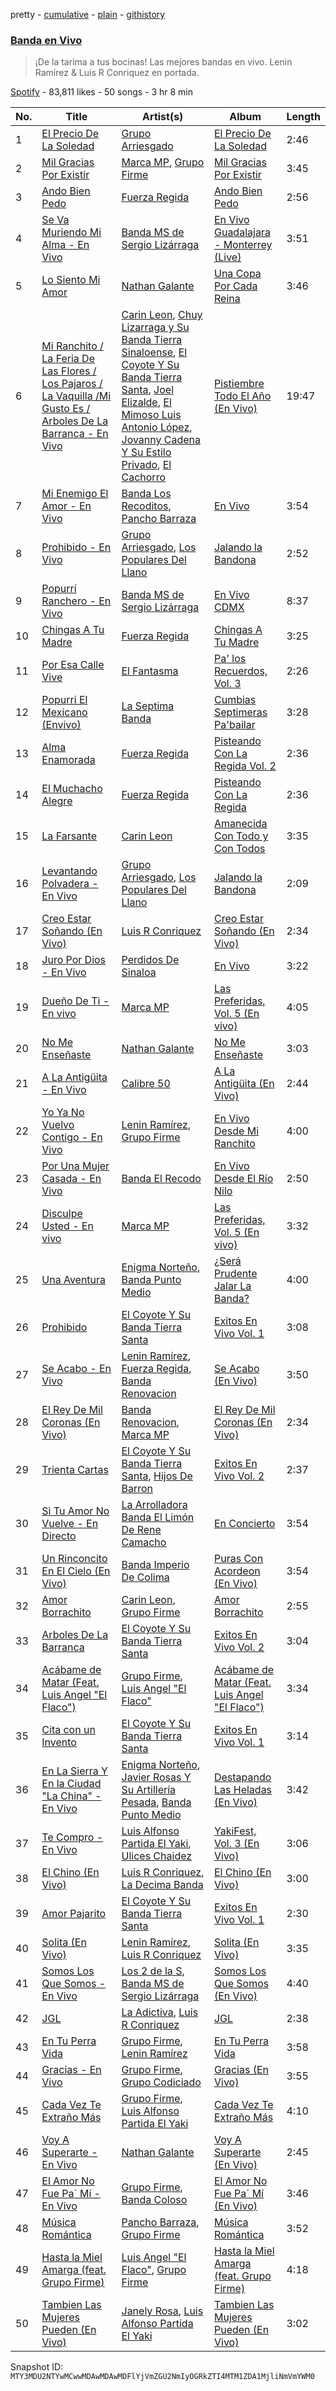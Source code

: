 pretty - [cumulative](/playlists/cumulative/37i9dQZF1DX6SMtqPBFMKg.md) - [plain](/playlists/plain/37i9dQZF1DX6SMtqPBFMKg) - [githistory](https://github.githistory.xyz/mackorone/spotify-playlist-archive/blob/main/playlists/plain/37i9dQZF1DX6SMtqPBFMKg)

### [Banda en Vivo](https://open.spotify.com/playlist/37i9dQZF1DX6SMtqPBFMKg)

> ¡De la tarima a tus bocinas! Las mejores bandas en vivo\. Lenin Ramírez & Luis R Conriquez en portada.

[Spotify](https://open.spotify.com/user/spotify) - 83,811 likes - 50 songs - 3 hr 8 min

| No. | Title | Artist(s) | Album | Length |
|---|---|---|---|---|
| 1 | [El Precio De La Soledad](https://open.spotify.com/track/7pYfcq47xJDP98syaVhpuK) | [Grupo Arriesgado](https://open.spotify.com/artist/5NUPPRjsbXHNyVDrUESYeh) | [El Precio De La Soledad](https://open.spotify.com/album/2eJw7c1smx7ycjTqcBgI5I) | 2:46 |
| 2 | [Mil Gracias Por Existir](https://open.spotify.com/track/1HAvMItHMFRlnrbOXZBL8X) | [Marca MP](https://open.spotify.com/artist/44mEtidu0VdRkIqO4IbkNa), [Grupo Firme](https://open.spotify.com/artist/1dKdetem2xEmjgvyymzytS) | [Mil Gracias Por Existir](https://open.spotify.com/album/6jVnCF1Qar2w4ZuAVkxKb6) | 3:45 |
| 3 | [Ando Bien Pedo](https://open.spotify.com/track/2ycoVRXrk4YwRKGa7EgA2s) | [Fuerza Regida](https://open.spotify.com/artist/0ys2OFYzWYB5hRDLCsBqxt) | [Ando Bien Pedo](https://open.spotify.com/album/7uaMeqdodI0KdfMSg6wfeV) | 2:56 |
| 4 | [Se Va Muriendo Mi Alma \- En Vivo](https://open.spotify.com/track/4VinpEidS9wmMuqmljyd21) | [Banda MS de Sergio Lizárraga](https://open.spotify.com/artist/2C6i0I5RiGzDKN9IAF8reh) | [En Vivo Guadalajara \- Monterrey \(Live\)](https://open.spotify.com/album/6r04T8tMrbESCITPfmeSE6) | 3:51 |
| 5 | [Lo Siento Mi Amor](https://open.spotify.com/track/62I0X7wop9jcj9MpDQvv5U) | [Nathan Galante](https://open.spotify.com/artist/0mYDDBNR5KCRC68CkmeOJB) | [Una Copa Por Cada Reina](https://open.spotify.com/album/5QGlAMO6nrRusU6c1XfjU0) | 3:46 |
| 6 | [Mi Ranchito / La Feria De Las Flores / Los Pajaros / La Vaquilla /Mi Gusto Es / Arboles De La Barranca \- En Vivo](https://open.spotify.com/track/3UvpQZxXWN0HVCsOgMegQW) | [Carin Leon](https://open.spotify.com/artist/66ihevNkSYNzRAl44dx6jJ), [Chuy Lizarraga y Su Banda Tierra Sinaloense](https://open.spotify.com/artist/1DA8SLXtp8MMVpgaOWzMQr), [El Coyote Y Su Banda Tierra Santa](https://open.spotify.com/artist/7sQ3Q6yYyg0SdpEezJN8UT), [Joel Elizalde](https://open.spotify.com/artist/55EA5tfk6pyYA7L6Hgb5Nr), [El Mimoso Luis Antonio López](https://open.spotify.com/artist/7AUgYiThuW80zSOwY7Ub2g), [Jovanny Cadena Y Su Estilo Privado](https://open.spotify.com/artist/0aaYORc6Zmp1SCXhRRDwNW), [El Cachorro](https://open.spotify.com/artist/0VPMSg2yfRBQaPP89fwbMM) | [Pistiembre Todo El Año \(En Vivo\)](https://open.spotify.com/album/4Q7M6FhTy0WhQcqHr8uIQt) | 19:47 |
| 7 | [Mi Enemigo El Amor \- En Vivo](https://open.spotify.com/track/1mubehT6tuQaByo7qGR2Ie) | [Banda Los Recoditos](https://open.spotify.com/artist/4bPiOPI4V99cepEftvBYak), [Pancho Barraza](https://open.spotify.com/artist/5dmU7FrmtbQaSzIvGsE4Jp) | [En Vivo](https://open.spotify.com/album/7B0TYXtXBC9tXV6wFnE5It) | 3:54 |
| 8 | [Prohibido \- En Vivo](https://open.spotify.com/track/16sw1shH9nt1rEhKvVbyp6) | [Grupo Arriesgado](https://open.spotify.com/artist/5NUPPRjsbXHNyVDrUESYeh), [Los Populares Del Llano](https://open.spotify.com/artist/5ZZ2zIylJkPJVKZDVwW29B) | [Jalando la Bandona](https://open.spotify.com/album/1pO3OK249I1ZJd61TDk92e) | 2:52 |
| 9 | [Popurrí Ranchero \- En Vivo](https://open.spotify.com/track/7FgLx7CNxdhLMbHXQFdarp) | [Banda MS de Sergio Lizárraga](https://open.spotify.com/artist/2C6i0I5RiGzDKN9IAF8reh) | [En Vivo CDMX](https://open.spotify.com/album/1x7UM1LXYNvVuWhZbZf9uT) | 8:37 |
| 10 | [Chingas A Tu Madre](https://open.spotify.com/track/2IN5quW5Yd0mi6PzMoaz5y) | [Fuerza Regida](https://open.spotify.com/artist/0ys2OFYzWYB5hRDLCsBqxt) | [Chingas A Tu Madre](https://open.spotify.com/album/4WPBhjPQg9haxbzJ6EF257) | 3:25 |
| 11 | [Por Esa Calle Vive](https://open.spotify.com/track/6LhMqt2flhSBwwnS3Z5GyJ) | [El Fantasma](https://open.spotify.com/artist/0my6Pg4I28dVcZLSpAkqhv) | [Pa' los Recuerdos, Vol\. 3](https://open.spotify.com/album/1o06mmQbAcZrYFlCZzINP0) | 2:26 |
| 12 | [Popurri El Mexicano \(Envivo\)](https://open.spotify.com/track/5FNYjiqxvpX29jR6rtjQrj) | [La Septima Banda](https://open.spotify.com/artist/610tJqABwgZWaRvtJoJQF0) | [Cumbias Septimeras Pa'bailar](https://open.spotify.com/album/22c7ZD3duu00CxzhcHKjIb) | 3:28 |
| 13 | [Alma Enamorada](https://open.spotify.com/track/3yS8KJmIqB8CFBGKi4SNZF) | [Fuerza Regida](https://open.spotify.com/artist/0ys2OFYzWYB5hRDLCsBqxt) | [Pisteando Con La Regida Vol\. 2](https://open.spotify.com/album/3sVXSzrTDtqu3SazsdAKzb) | 2:36 |
| 14 | [El Muchacho Alegre](https://open.spotify.com/track/2jFf11yM0aRv4DrNOcJtFX) | [Fuerza Regida](https://open.spotify.com/artist/0ys2OFYzWYB5hRDLCsBqxt) | [Pisteando Con La Regida](https://open.spotify.com/album/6XCfOtEcXJgbq6ka1C7eAc) | 2:36 |
| 15 | [La Farsante](https://open.spotify.com/track/4oudemVp2TYfCxL56Go6lk) | [Carin Leon](https://open.spotify.com/artist/66ihevNkSYNzRAl44dx6jJ) | [Amanecida Con Todo y Con Todos](https://open.spotify.com/album/21EdAKCODBRv3OSIEHSYUa) | 3:35 |
| 16 | [Levantando Polvadera \- En Vivo](https://open.spotify.com/track/065QGFIfARtgUoTeJifVvJ) | [Grupo Arriesgado](https://open.spotify.com/artist/5NUPPRjsbXHNyVDrUESYeh), [Los Populares Del Llano](https://open.spotify.com/artist/5ZZ2zIylJkPJVKZDVwW29B) | [Jalando la Bandona](https://open.spotify.com/album/1pO3OK249I1ZJd61TDk92e) | 2:09 |
| 17 | [Creo Estar Soñando \(En Vivo\)](https://open.spotify.com/track/03nTMMyuSh6FRmf4ZTVS0N) | [Luis R Conriquez](https://open.spotify.com/artist/0pePYDrJGk8gqMRbXrLJC8) | [Creo Estar Soñando \(En Vivo\)](https://open.spotify.com/album/5MM8PZx0hPCGqOXemg9OjJ) | 2:34 |
| 18 | [Juro Por Dios \- En Vivo](https://open.spotify.com/track/3RT87P7CZdHibJViDNbQ66) | [Perdidos De Sinaloa](https://open.spotify.com/artist/6LNlfExL1VfbLmpkVfg4N9) | [En Vivo](https://open.spotify.com/album/1biWQccrv9YnXyhT1gDg2m) | 3:22 |
| 19 | [Dueño De Ti \- En vivo](https://open.spotify.com/track/0QAxYBIRvhno4Fiv47pKDU) | [Marca MP](https://open.spotify.com/artist/44mEtidu0VdRkIqO4IbkNa) | [Las Preferidas, Vol\. 5 \(En vivo\)](https://open.spotify.com/album/6ERihYOfcsvTucjGuBXuI7) | 4:05 |
| 20 | [No Me Enseñaste](https://open.spotify.com/track/6iuhmVeGj7e7hfkOhqzdnF) | [Nathan Galante](https://open.spotify.com/artist/0mYDDBNR5KCRC68CkmeOJB) | [No Me Enseñaste](https://open.spotify.com/album/0p6Q8mu88Bg0vLsPrwwdJE) | 3:03 |
| 21 | [A La Antigüita \- En Vivo](https://open.spotify.com/track/3qLGC9pnNACqjokQZA5iBZ) | [Calibre 50](https://open.spotify.com/artist/4jogXSSvlyMkODGSZ2wc2P) | [A La Antigüita \(En Vivo\)](https://open.spotify.com/album/5jPw5qjvMpafTX2ynchnAh) | 2:44 |
| 22 | [Yo Ya No Vuelvo Contigo \- En Vivo](https://open.spotify.com/track/4dKY6JFNvj2yWzENIL1P6s) | [Lenin Ramírez](https://open.spotify.com/artist/3hTffafUYLLgO4yuPAxb5U), [Grupo Firme](https://open.spotify.com/artist/1dKdetem2xEmjgvyymzytS) | [En Vivo Desde Mi Ranchito](https://open.spotify.com/album/22Ovk2DIKkjtoEDWZ6AaTs) | 4:00 |
| 23 | [Por Una Mujer Casada \- En Vivo](https://open.spotify.com/track/6glNvFYGMuGoLgLdeRRy2Q) | [Banda El Recodo](https://open.spotify.com/artist/6AcOTCYBMvjKYy4zms0kaC) | [En Vivo Desde El Río Nilo](https://open.spotify.com/album/0scZRkf8k4yVXsb13tU3pt) | 2:50 |
| 24 | [Disculpe Usted \- En vivo](https://open.spotify.com/track/0ZZuut71uB0C6NWJw9GWMz) | [Marca MP](https://open.spotify.com/artist/44mEtidu0VdRkIqO4IbkNa) | [Las Preferidas, Vol\. 5 \(En vivo\)](https://open.spotify.com/album/6ERihYOfcsvTucjGuBXuI7) | 3:32 |
| 25 | [Una Aventura](https://open.spotify.com/track/0Ltc8Ixf77xbl93ZmvUUsi) | [Enigma Norteño](https://open.spotify.com/artist/3441uYrkzgTWwjXLd13R0U), [Banda Punto Medio](https://open.spotify.com/artist/1e52HdTL1PMcFUdmbs5uvP) | [¿Será Prudente Jalar La Banda?](https://open.spotify.com/album/0KGUDXu3WiMAd4jkhg16G3) | 4:00 |
| 26 | [Prohibido](https://open.spotify.com/track/5PAiedNHLOpWoG32pVHO27) | [El Coyote Y Su Banda Tierra Santa](https://open.spotify.com/artist/7sQ3Q6yYyg0SdpEezJN8UT) | [Exitos En Vivo Vol\. 1](https://open.spotify.com/album/2yfdhZqHLZXOgQeAThSr4B) | 3:08 |
| 27 | [Se Acabo \- En Vivo](https://open.spotify.com/track/0lyZyn18awzOJuVM7qzCmd) | [Lenin Ramírez](https://open.spotify.com/artist/3hTffafUYLLgO4yuPAxb5U), [Fuerza Regida](https://open.spotify.com/artist/0ys2OFYzWYB5hRDLCsBqxt), [Banda Renovacion](https://open.spotify.com/artist/6yRnpibMV9phmk5aIiqhVk) | [Se Acabo \(En Vivo\)](https://open.spotify.com/album/24fixrB7tstEtjF9NlbnIR) | 3:50 |
| 28 | [El Rey De Mil Coronas \(En Vivo\)](https://open.spotify.com/track/0YO0eVBZsdEgFdUgY59O6g) | [Banda Renovacion](https://open.spotify.com/artist/6yRnpibMV9phmk5aIiqhVk), [Marca MP](https://open.spotify.com/artist/44mEtidu0VdRkIqO4IbkNa) | [El Rey De Mil Coronas \(En Vivo\)](https://open.spotify.com/album/4CK2UFpYOeRduNaxEaWLwx) | 2:34 |
| 29 | [Trienta Cartas](https://open.spotify.com/track/2h2e7oQQrXOMFSy4ttLaLU) | [El Coyote Y Su Banda Tierra Santa](https://open.spotify.com/artist/7sQ3Q6yYyg0SdpEezJN8UT), [Hijos De Barron](https://open.spotify.com/artist/32YGQsNtuwyobFFnn8ikpe) | [Exitos En Vivo Vol\. 2](https://open.spotify.com/album/413gecZxn5pFxE7hekZYGW) | 2:37 |
| 30 | [Si Tu Amor No Vuelve \- En Directo](https://open.spotify.com/track/4Ht8pYtSlED2lckPC1azip) | [La Arrolladora Banda El Limón De Rene Camacho](https://open.spotify.com/artist/5bSfBBCxY8QAk4Pifveisz) | [En Concierto](https://open.spotify.com/album/2P2ZYypvyZ4lo9ylhAl3fa) | 3:54 |
| 31 | [Un Rinconcito En El Cielo \(En Vivo\)](https://open.spotify.com/track/6oZi7hrsTR45Kd4W65mJlw) | [Banda Imperio De Colima](https://open.spotify.com/artist/56SZMqIcnEJrJOEG0DoT9s) | [Puras Con Acordeon \(En Vivo\)](https://open.spotify.com/album/74jBu4fnVRZZfq0uTewmEg) | 3:54 |
| 32 | [Amor Borrachito](https://open.spotify.com/track/2yzM8Nq2ykj03M6OGhgLTW) | [Carin Leon](https://open.spotify.com/artist/66ihevNkSYNzRAl44dx6jJ), [Grupo Firme](https://open.spotify.com/artist/1dKdetem2xEmjgvyymzytS) | [Amor Borrachito](https://open.spotify.com/album/4V7LGD03uKHxCJrIy6gjOK) | 2:55 |
| 33 | [Arboles De La Barranca](https://open.spotify.com/track/1AlNIMZNKZbNe12VZUQH8P) | [El Coyote Y Su Banda Tierra Santa](https://open.spotify.com/artist/7sQ3Q6yYyg0SdpEezJN8UT) | [Exitos En Vivo Vol\. 2](https://open.spotify.com/album/413gecZxn5pFxE7hekZYGW) | 3:04 |
| 34 | [Acábame de Matar \(Feat\. Luis Angel "El Flaco"\)](https://open.spotify.com/track/3Tq17cNZ19NxBlNgLPXx7u) | [Grupo Firme](https://open.spotify.com/artist/1dKdetem2xEmjgvyymzytS), [Luis Angel "El Flaco"](https://open.spotify.com/artist/4kJ2OBSNasUA4yOT5NCfCl) | [Acábame de Matar \(Feat\. Luis Angel "El Flaco"\)](https://open.spotify.com/album/5gJytBbQyZB1voWvuVk6of) | 3:34 |
| 35 | [Cita con un Invento](https://open.spotify.com/track/3w2ic4tPpzdlqSuj4Uhtmn) | [El Coyote Y Su Banda Tierra Santa](https://open.spotify.com/artist/7sQ3Q6yYyg0SdpEezJN8UT) | [Exitos En Vivo Vol\. 1](https://open.spotify.com/album/2yfdhZqHLZXOgQeAThSr4B) | 3:14 |
| 36 | [En La Sierra Y En la Ciudad "La China" \- En Vivo](https://open.spotify.com/track/1QlKbuErU9ALeM2qT9fYw9) | [Enigma Norteño](https://open.spotify.com/artist/3441uYrkzgTWwjXLd13R0U), [Javier Rosas Y Su Artillería Pesada](https://open.spotify.com/artist/5FAAR1LqXQp0HbgVfQ8ZWE), [Banda Punto Medio](https://open.spotify.com/artist/1e52HdTL1PMcFUdmbs5uvP) | [Destapando Las Heladas \(En Vivo\)](https://open.spotify.com/album/4CCbhB3L8NKrk5c0gUdjo8) | 3:42 |
| 37 | [Te Compro \- En Vivo](https://open.spotify.com/track/0iMKw1oCEQps2Gdl3gmRt4) | [Luis Alfonso Partida El Yaki](https://open.spotify.com/artist/5l6N2hoIaP7snXdjnCULvk), [Ulices Chaidez](https://open.spotify.com/artist/5npvUMe1CGnIhTX7OaLGVV) | [YakiFest, Vol\. 3 \(En Vivo\)](https://open.spotify.com/album/5MJpYaF6Ya09cDXqjYX11z) | 3:06 |
| 38 | [El Chino \(En Vivo\)](https://open.spotify.com/track/4b148u8CHf38OU1yW5Xf1F) | [Luis R Conriquez](https://open.spotify.com/artist/0pePYDrJGk8gqMRbXrLJC8), [La Decima Banda](https://open.spotify.com/artist/1C2CCqiE3rxq2H4ErMzz9U) | [El Chino \(En Vivo\)](https://open.spotify.com/album/38WE0G7MQhz8f9hJjuK1rK) | 3:00 |
| 39 | [Amor Pajarito](https://open.spotify.com/track/6VrAr4ZicvVZgMmbNotsrD) | [El Coyote Y Su Banda Tierra Santa](https://open.spotify.com/artist/7sQ3Q6yYyg0SdpEezJN8UT) | [Exitos En Vivo Vol\. 1](https://open.spotify.com/album/2yfdhZqHLZXOgQeAThSr4B) | 2:30 |
| 40 | [Solita \(En Vivo\)](https://open.spotify.com/track/6ggHV1SCPqLLV5U2kyW9qD) | [Lenin Ramírez](https://open.spotify.com/artist/3hTffafUYLLgO4yuPAxb5U), [Luis R Conriquez](https://open.spotify.com/artist/0pePYDrJGk8gqMRbXrLJC8) | [Solita \(En Vivo\)](https://open.spotify.com/album/50ABTjpmglksLMkTdoo1lP) | 3:35 |
| 41 | [Somos Los Que Somos \- En Vivo](https://open.spotify.com/track/2HF7et3dSdyQqq7aIMLoQ5) | [Los 2 de la S](https://open.spotify.com/artist/4UqfXEVibVEPfoopm7Pduc), [Banda MS de Sergio Lizárraga](https://open.spotify.com/artist/2C6i0I5RiGzDKN9IAF8reh) | [Somos Los Que Somos \(En Vivo\)](https://open.spotify.com/album/4fyPhbp4TVAcAePO24DPQE) | 4:40 |
| 42 | [JGL](https://open.spotify.com/track/5kpxVMDvYGRmNqawPqDTYR) | [La Adictiva](https://open.spotify.com/artist/49EE6lVLgU8sp7dFgPshgM), [Luis R Conriquez](https://open.spotify.com/artist/0pePYDrJGk8gqMRbXrLJC8) | [JGL](https://open.spotify.com/album/1VwBEj5qv0cbe78LJmANhW) | 2:38 |
| 43 | [En Tu Perra Vida](https://open.spotify.com/track/0ldT3gl7aGNzrJyd4b1CA4) | [Grupo Firme](https://open.spotify.com/artist/1dKdetem2xEmjgvyymzytS), [Lenin Ramírez](https://open.spotify.com/artist/3hTffafUYLLgO4yuPAxb5U) | [En Tu Perra Vida](https://open.spotify.com/album/754Bhr4Ck2WcFAvHWlykmp) | 3:58 |
| 44 | [Gracias \- En Vivo](https://open.spotify.com/track/2XlGKZNMkRKvEJsbwQ6MCl) | [Grupo Firme](https://open.spotify.com/artist/1dKdetem2xEmjgvyymzytS), [Grupo Codiciado](https://open.spotify.com/artist/4aWhlVjiUjYHpVWBPP8AFc) | [Gracias \(En Vivo\)](https://open.spotify.com/album/1J5sBLRkJnpnXOYK31M2ad) | 3:55 |
| 45 | [Cada Vez Te Extraño Más](https://open.spotify.com/track/70w1mwTod6NgCNV6e7ZlIQ) | [Grupo Firme](https://open.spotify.com/artist/1dKdetem2xEmjgvyymzytS), [Luis Alfonso Partida El Yaki](https://open.spotify.com/artist/5l6N2hoIaP7snXdjnCULvk) | [Cada Vez Te Extraño Más](https://open.spotify.com/album/6VmAsJkmfT8qjXbJH5QOQN) | 4:10 |
| 46 | [Voy A Superarte \- En Vivo](https://open.spotify.com/track/4j0gW8CD4w9qiX3JBvVcei) | [Nathan Galante](https://open.spotify.com/artist/0mYDDBNR5KCRC68CkmeOJB) | [Voy A Superarte \(En Vivo\)](https://open.spotify.com/album/6tMFnDvudKXUOlsfkefgdx) | 2:45 |
| 47 | [El Amor No Fue Pa´ Mí \- En Vivo](https://open.spotify.com/track/3dkEwOKhFselY2m22Nj2vi) | [Grupo Firme](https://open.spotify.com/artist/1dKdetem2xEmjgvyymzytS), [Banda Coloso](https://open.spotify.com/artist/4SmIb5onxiijhyC8BilFED) | [El Amor No Fue Pa´ Mí \(En Vivo\)](https://open.spotify.com/album/2GmxvaOlvl9OSOW3FnVcbX) | 3:46 |
| 48 | [Música Romántica](https://open.spotify.com/track/0gOwkN1piWLMINfj97SogV) | [Pancho Barraza](https://open.spotify.com/artist/5dmU7FrmtbQaSzIvGsE4Jp), [Grupo Firme](https://open.spotify.com/artist/1dKdetem2xEmjgvyymzytS) | [Música Romántica](https://open.spotify.com/album/5B6pvL3W5WyqxiZ8k70y8U) | 3:52 |
| 49 | [Hasta la Miel Amarga \(feat\. Grupo Firme\)](https://open.spotify.com/track/3D3W7rDsuJIAtjInwh6Moc) | [Luis Angel "El Flaco"](https://open.spotify.com/artist/4kJ2OBSNasUA4yOT5NCfCl), [Grupo Firme](https://open.spotify.com/artist/1dKdetem2xEmjgvyymzytS) | [Hasta la Miel Amarga \(feat\. Grupo Firme\)](https://open.spotify.com/album/1un5ATKBBkOD7L9d2e7sUD) | 4:18 |
| 50 | [Tambien Las Mujeres Pueden \(En Vivo\)](https://open.spotify.com/track/0EwW3CpYxYmiwa4LHOmbxY) | [Janely Rosa](https://open.spotify.com/artist/2dRuTJ4s1SlwmiPpi5uhQF), [Luis Alfonso Partida El Yaki](https://open.spotify.com/artist/5l6N2hoIaP7snXdjnCULvk) | [Tambien Las Mujeres Pueden \(En Vivo\)](https://open.spotify.com/album/0A9jc2mNfi0CeYveDasqI3) | 3:02 |

Snapshot ID: `MTY3MDU2NTYwMCwwMDAwMDAwMDFlYjVmZGU2NmIyOGRkZTI4MTM1ZDA1MjliNmVmYWM0`
